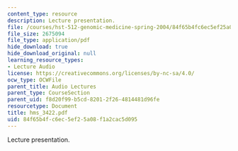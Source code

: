 ```yaml
---
content_type: resource
description: Lecture presentation.
file: /courses/hst-512-genomic-medicine-spring-2004/84f65b4fc6ec5ef25a08f1a2cac5d095_hms_3422.pdf
file_size: 2675094
file_type: application/pdf
hide_download: true
hide_download_original: null
learning_resource_types:
- Lecture Audio
license: https://creativecommons.org/licenses/by-nc-sa/4.0/
ocw_type: OCWFile
parent_title: Audio Lectures
parent_type: CourseSection
parent_uid: f8d20f99-b5cd-8201-2f26-4814481d96fe
resourcetype: Document
title: hms_3422.pdf
uid: 84f65b4f-c6ec-5ef2-5a08-f1a2cac5d095
---
```

Lecture presentation.
